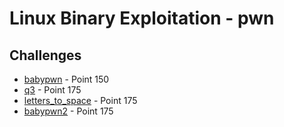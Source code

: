 # Linux Binary Exploitation - pwn

## Challenges

- [babypwn](/pwn/babypwn/README.md)  - Point 150  
- [q3](/pwn/q3/README.md)  - Point 175  
- [letters_to_space](/pwn/letters_to_space/README.md)  - Point 175  
- [babypwn2](/pwn/babypwn/README.md)  - Point 175   
